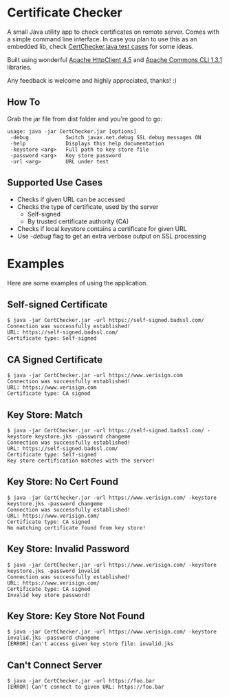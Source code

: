# Certificate Checker
A small Java utility app to check certificates on remote server. Comes with a simple command line interface. In case you plan to use this as an embedded lib, check [CertChecker.java test cases](https://github.com/miikande/CertChecker/blob/master/src/net/pinger/tests/TestCertChecker.java) for some ideas.

Built using wonderful [Apache HttpClient 4.5](https://hc.apache.org/httpcomponents-client-ga/) and [Apache Commons CLI 1.3.1](https://commons.apache.org/proper/commons-cli/) libraries.

Any feedback is welcome and highly appreciated, thanks! :)

## How To
Grab the jar file from dist folder and you're good to go:
```
usage: java -jar CertChecker.jar [options]
 -debug            Switch javax.net.debug SSL debug messages ON
 -help             Displays this help documentation
 -keystore <arg>   Full path to key store file
 -password <arg>   Key store password
 -url <arg>        URL under test
```

## Supported Use Cases
* Checks if given URL can be accessed
* Checks the type of certificate, used by the server
   * Self-signed
   * By trusted certificate authority (CA)
* Checks if local keystore contains a certificate for given URL
* Use _-debug_ flag to get an extra verbose output on SSL processing

# Examples
Here are some examples of using the application.

## Self-signed Certificate
```
$ java -jar CertChecker.jar -url https://self-signed.badssl.com/
Connection was successfully established!
URL: https://self-signed.badssl.com/
Certificate type: Self-signed
```

## CA Signed Certificate
```
$ java -jar CertChecker.jar -url https://www.verisign.com
Connection was successfully established!
URL: https://www.verisign.com
Certificate type: CA signed
```

## Key Store: Match
```
$ java -jar CertChecker.jar -url https://self-signed.badssl.com/ -keystore keystore.jks -password changeme
Connection was successfully established!
URL: https://self-signed.badssl.com/
Certificate type: Self-signed
Key store certification matches with the server!
```

## Key Store: No Cert Found
```
$ java -jar CertChecker.jar -url https://www.verisign.com/ -keystore keystore.jks -password changeme
Connection was successfully established!
URL: https://www.verisign.com/
Certificate type: CA signed
No matching certificate found from key store!
```

## Key Store: Invalid Password
```
$ java -jar CertChecker.jar -url https://www.verisign.com/ -keystore keystore.jks -password invalid
Connection was successfully established!
URL: https://www.verisign.com/
Certificate type: CA signed
Invalid key store password!
```

## Key Store: Key Store Not Found
```
$ java -jar CertChecker.jar -url https://www.verisign.com/ -keystore invalid.jks -password changeme
[ERROR] Can't access given key store file: invalid.jks
```

## Can't Connect Server
```
$ java -jar CertChecker.jar -url https://foo.bar
[ERROR] Can't connect to given URL: https://foo.bar
```
